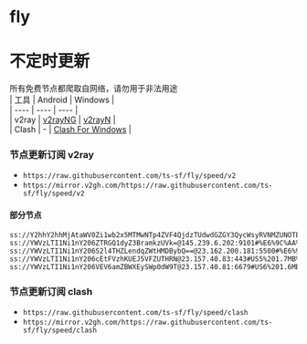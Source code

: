 # fly
# 不定时更新
所有免费节点都爬取自网络，请勿用于非法用途  
|  工具  | Android  | Windows  |  
|  ----  | ----   | ----  |  
| v2ray  | [v2rayNG](https://github.com/2dust/v2rayNG/releases) | [v2rayN](https://github.com/2dust/v2rayN/releases) |  
| Clash  | - | [Clash For Windows](https://github.com/2dust/clashN/releases) | 
  
### 节点更新订阅  v2ray
- `https://raw.githubusercontent.com/ts-sf/fly/speed/v2`  
- `https://mirror.v2gh.com/https://raw.githubusercontent.com/ts-sf/fly/speed/v2`  

#### 部分节点  
``` 
ss://Y2hhY2hhMjAtaWV0Zi1wb2x5MTMwNTp4ZVF4QjdzTUdwdGZGY3QycWsyRVNMZUNOTExoUlJ3WHJrTlpYQ2RMRll2WXdQUUQ=@5.188.36.54:51348#%E6%9C%AA%E7%9F%A52%201.1MB%2Fs
ss://YWVzLTI1Ni1nY206ZTRGQ1dyZ3BramkzUVk=@145.239.6.202:9101#%E6%9C%AA%E7%9F%A53%201.7MB%2Fs
ss://YWVzLTI1Ni1nY206S2l4THZLendqZWtHMDBybQ==@23.162.200.181:5500#%E6%9C%AA%E7%9F%A55%201.9MB%2Fs
ss://YWVzLTI1Ni1nY206cEtFVzhKUEJ5VFZUTHRN@23.157.40.83:443#US5%201.7MB%2Fs
ss://YWVzLTI1Ni1nY206VEV6amZBWXEySWp0dW9T@23.157.40.81:6679#US6%201.6MB%2Fs
```
### 节点更新订阅  clash
- `https://raw.githubusercontent.com/ts-sf/fly/speed/clash`  
- `https://mirror.v2gh.com/https://raw.githubusercontent.com/ts-sf/fly/speed/clash`  


